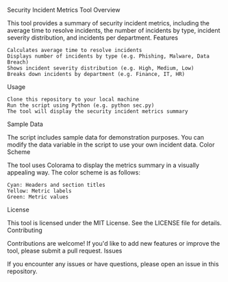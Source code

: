Security Incident Metrics Tool
Overview

This tool provides a summary of security incident metrics, including the average time to resolve incidents, the number of incidents by type, incident severity distribution, and incidents per department.
Features

    Calculates average time to resolve incidents
    Displays number of incidents by type (e.g. Phishing, Malware, Data Breach)
    Shows incident severity distribution (e.g. High, Medium, Low)
    Breaks down incidents by department (e.g. Finance, IT, HR)

Usage

    Clone this repository to your local machine
    Run the script using Python (e.g. python sec.py)
    The tool will display the security incident metrics summary

Sample Data

The script includes sample data for demonstration purposes. You can modify the data variable in the script to use your own incident data.
Color Scheme

The tool uses Colorama to display the metrics summary in a visually appealing way. The color scheme is as follows:

    Cyan: Headers and section titles
    Yellow: Metric labels
    Green: Metric values

License

This tool is licensed under the MIT License. See the LICENSE file for details.
Contributing

Contributions are welcome! If you'd like to add new features or improve the tool, please submit a pull request.
Issues

If you encounter any issues or have questions, please open an issue in this repository.
